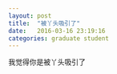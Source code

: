 ```yaml
---
layout: post
title:  "被丫头吸引了"
date:   2016-03-16 23:19:16
categories: graduate student
---
```


我觉得你是被丫头吸引了
